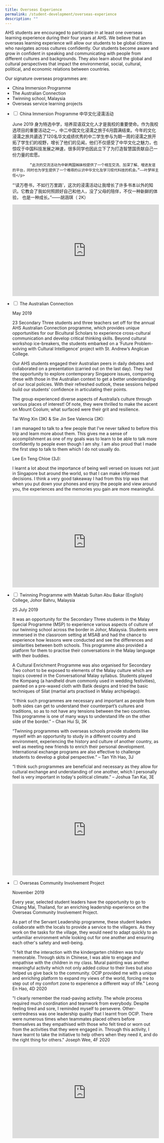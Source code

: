 ```yaml
---
title: Overseas Experience
permalink: /student-development/overseas-experience
description: ""
---
```

AHS students are encouraged to participate in at least one overseas learning experience during their four years at AHS. We believe that an overseas learning experience will allow our students to be global citizens who navigates across cultures confidently.
Our students become aware and grow in confident in speaking and communicating with people from different cultures and backgrounds. They also learn about the global and cultural perspectives that impact the environmental, social, cultural, political, and economic relations between countries.

Our signature overseas programmes are:
- China Immersion Programme
- The Australian Connection
- Twinning school, Malaysia
- Overseas service learning projects

<ul class="jekyllcodex_accordion">
  <li>
    <input id="accordion1" type="checkbox">
    <label for="accordion1">China Immersion Programme 中华文化浸濡活动</label>
    <div>
      <p>June 2019
身为特选中学，培养双语双文化人才是我校的重要使命。作为我校选项目的重要活动之一，中二中国文化浸濡之旅于6月圆满结束。今年的文化浸濡之旅共遴选了120名华文成绩优秀的中二学生参与为期一周的浸濡之旅开拓了学生们的视野，增长了他们的见闻，他们不仅感受了中华文化之魅力，也惊叹于中国科技发展之神速，很多同学也因此立下了为打造智慧国贡献自己一份力量的宏愿。</p>

			“此次的交流活动为中新两国姊妹校提供了一个相互交流、加深了解、增进友谊的平台，同时也为学生提供了一个难得的认识中华文化及学习现代科技的机会。”——叶梦祥主任</p>

“‘读万卷书，不如行万里路’，这次的浸濡活动让我增长了许多书本以外的知识。它教会了我如何照顾好自己和他人，没了父母的陪伴，不仅一种新鲜的体验， 也是一种成长。”——胡涵琪（ 2K）</p>
<p><iframe allowfullscreen="true" height="299" width="480" frameborder="0" src="https://docs.google.com/presentation/d/e/2PACX-1vREXgRP02_XARvogzIEkrEuMfM7EhDJDapBmuPPO0X49Apc_CcA0y04fw50dVdxUMWsVoJME0pGxEIC/embed?start=false&amp;loop=false&amp;delayms=3000"></iframe>			
			</p>
    </div>
	</li>  
  <li>
    <input id="accordion2" type="checkbox">
    <label for="accordion2">The Australian Connection</label>
    <div>
      <p>May 2019</p>
23 Secondary Three students and three teachers set off for the annual AHS Australian Connection programme, which provides unique opportunities for our Bicultural Scholars to experience cross-cultural communication and develop critical thinking skills. Beyond cultural workshop ice-breakers, the students embarked on a ‘Future Problem-solving with Cultural Intelligence’ project with St. Andrew’s Anglican College.</p>

Our AHS students engaged their Australian peers in daily debates and collaborated on a presentation (carried out on the last day). They had the opportunity to explore contemporary Singapore issues, comparing these with those in the Australian context to get a better understanding of our local policies. With their refreshed outlook, these sessions helped build our students’ confidence in articulating their points.</p>

The group experienced diverse aspects of Australia’s culture through various places of interest! Of note, they were thrilled to make the ascent on Mount Coolum; what surfaced were their grit and resilience.</p>

<p>Tai Wing Xin (3K) &amp; Sie Jin See Valencia (3K):</p>
I am managed to talk to a few people that I’ve never talked to before this trip and learn more about them. This gives me a sense of accomplishment as one of my goals was to learn to be able to talk more confidently to people even though I am shy. I am also proud that I made the first step to talk to them which I do not usually do.</p>

<p>Lee En Teng Chloe (3J):</p>
I learnt a lot about the importance of being well versed on issues not just in Singapore but around the world, so that I can make informed decisions. I think a very good takeaway I had from this trip was that when you put down your phones and enjoy the people and view around you, the experiences and the memories you gain are more meaningful.</p>
			
<p><iframe allowfullscreen="true" height="299" width="480" frameborder="0" src="https://docs.google.com/presentation/d/e/2PACX-1vREXgRP02_XARvogzIEkrEuMfM7EhDJDapBmuPPO0X49Apc_CcA0y04fw50dVdxUMWsVoJME0pGxEIC/embed?start=false&amp;loop=false&amp;delayms=3000"></iframe>			
			</p>
    </div>
	</li> 
	  <li>
    <input id="accordion3" type="checkbox">
    <label for="accordion3">Twinning Programme with Maktab Sultan Abu Bakar (English) College, Johor Bahru, Malaysia</label>
    <div>
      <p>25 July 2019</p>
It was an opportunity for the Secondary Three students in the Malay Special Programme (MSP) to experience various aspects of culture of our twinning school across the border in Johor, Malaysia. Students were immersed in the classroom setting at MSAB and had the chance to experience how lessons were conducted and see the differences and similarities between both schools. This programme also provided a platform for them to practise their conversations in the Malay language with their buddies.</p>

<p>A Cultural Enrichment Programme was also organised for Secondary Two cohort to be exposed to elements of the Malay culture which are topics covered in the Conversational Malay syllabus. Students played the Kompang (a handheld drum commonly used in wedding festivities), painted on a pre-waxed cloth with Batik designs and tried the basic techniques of Silat (martial arts practised in Malay archipelago).</p>

<p>“I think such programmes are necessary and important as people from both sides can get to understand their counterpart’s cultures and traditions, so as to not have any tensions between the two countries. This programme is one of many ways to understand life on the other side of the border.” – Chan Hui Si, 3K</p>

<p>“Twinning programmes with overseas schools provide students like myself with an opportunity to study in a different country and environment, experiencing the history and culture of another country, as well as meeting new friends to enrich their personal development. International exchange programs are also effective to challenge students to develop a global perspective.” – Tan Yih Hao, 3J</p>

<p>“I think such programmes are beneficial and necessary as they allow for cultural exchange and understanding of one another, which I personally feel is very important in today's political climate.” – Joshua Tan Kai, 3E</p>
				
<p><iframe allowfullscreen="true" height="299" width="480" frameborder="0" src="https://docs.google.com/presentation/d/e/2PACX-1vREXgRP02_XARvogzIEkrEuMfM7EhDJDapBmuPPO0X49Apc_CcA0y04fw50dVdxUMWsVoJME0pGxEIC/embed?start=false&amp;loop=false&amp;delayms=3000"></iframe></p>
    </div>
	</li>  
	  <li>
    <input id="accordion4" type="checkbox">
    <label for="accordion4">Overseas Community Involvement Project</label>
    <div>
      <p>November 2019</p>
<p>Every year, selected student leaders have the opportunity to go to Chiang Mai, Thailand, for an enriching leadership experience on the Overseas Community Involvement Project.</p>

As part of the Servant Leadership programme, these student leaders collaborate with the locals to provide a service to the villagers. As they work on the tasks for the village, they would need to adapt quickly to an unfamiliar environment while looking out for one another and ensuring each other's safety and well-being.</p>

"I felt that the interaction with the kindergarten children was truly memorable. Through skits in Chinese, I was able to engage and empathise with the children in my class. Mural painting was another meaningful activity which not only added colour to their lives but also helped us give back to the community. OCIP provided me with a unique and enriching platform to expand my views of the world, forcing me to step out of my comfort zone to experience a different way of life." Leong En Hao, 4D 2020</p>
 
"I clearly remember the road-paving activity. The whole process required much coordination and teamwork from everybody. Despite feeling tired and sore, I reminded myself to persevere.  Other-centredness was one leadership quality that I learnt from OCIP. There were numerous times when teammates placed others before themselves as they empathised with those who felt tired or worn out from the activities that they were engaged in.  Through this activity, I have learnt to take the initiative to help others when they need it, and do the right thing for others." Joseph Wee, 4F 2020</p>
			
<p><iframe allowfullscreen="true" height="299" width="480" frameborder="0" src="https://docs.google.com/presentation/d/e/2PACX-1vREXgRP02_XARvogzIEkrEuMfM7EhDJDapBmuPPO0X49Apc_CcA0y04fw50dVdxUMWsVoJME0pGxEIC/embed?start=false&amp;loop=false&amp;delayms=3000"></iframe></p>
    </div>
	</li>  
</ul>